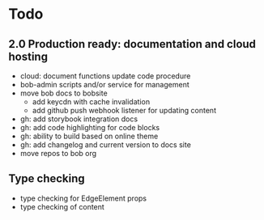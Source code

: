 # Todo

## 2.0 Production ready: documentation and cloud hosting

- cloud: document functions update code procedure
- bob-admin scripts and/or service for management
- move bob docs to bobsite
  - add keycdn with cache invalidation
  - add github push webhook listener for updating content
- gh: add storybook integration docs
- gh: add code highlighting for code blocks
- gh: ability to build based on online theme
- gh: add changelog and current version to docs site
- move repos to bob org

## Type checking

- type checking for EdgeElement props
- type checking of content
